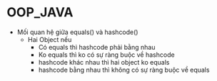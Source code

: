 # OOP_JAVA

* Mối quan hệ giữa equals() và hashcode()
  * Hai Object nếu
    * Có equals thì hashcode phải bằng nhau
    * Ko equals thì ko có sự ràng buộc về hashcode
    * hashcode khác nhau thì hai object ko equals
    * hashcode bằng nhau thì không có sự ràng buộc về equals
